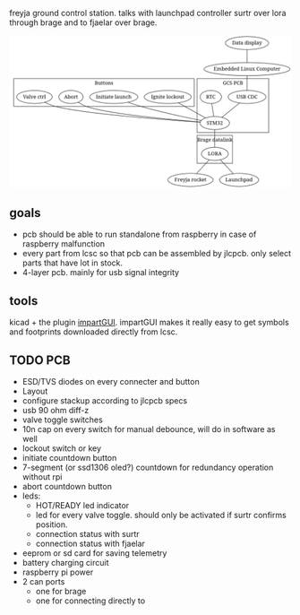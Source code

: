 freyja ground control station. talks with launchpad controller surtr over lora through brage and to fjaelar over brage.

![overview system diagram](overview_diagram.png)

## goals
- pcb should be able to run standalone from raspberry in case of raspberry malfunction
- every part from lcsc so that pcb can be assembled by jlcpcb. only select parts that have lot in stock. 
- 4-layer pcb. mainly for usb signal integrity

## tools
kicad + the plugin [impartGUI](https://github.com/Steffen-W/Import-LIB-KiCad-Plugin). impartGUI makes it really easy to get symbols and footprints downloaded directly from lcsc.

## TODO PCB
- ESD/TVS diodes on every connecter and button
- Layout
- configure stackup according to jlcpcb specs
- usb 90 ohm diff-z
- valve toggle switches
- 10n cap on every switch for manual debounce, will do in software as well
- lockout switch or key
- initiate countdown button
- 7-segment (or ssd1306 oled?) countdown for redundancy operation without rpi
- abort countdown button
- leds:
  - HOT/READY led indicator
  - led for every valve toggle. should only be activated if surtr confirms position. 
  - connection status with surtr
  - connection status with fjaelar
- eeprom or sd card for saving telemetry
- battery charging circuit
- raspberry pi power
- 2 can ports
  - one for brage 
  - one for connecting directly to 